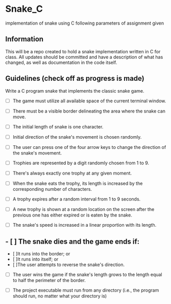 # Snake_C
implementation of snake using C following parameters of assignment given

## Information
This will be a repo created to hold a snake implementation written in C for class. All updates should be committed and have a description of what has changed, as well as documentation in the code itself.

## Guidelines (check off as progress is made)

Write a C program snake that implements the classic snake game.

- [ ] The game must utilize all available space of the current terminal window.

- [ ] There must be a visible border delineating the area where the snake can move.

- [ ] The initial length of snake is one character.

- [ ] Initial direction of the snake's movement is chosen randomly.

- [ ] The user can press one of the four arrow keys to change the direction of the snake's
movement.

- [ ] Trophies are represented by a digit randomly chosen from 1 to 9.

- [ ] There's always exactly one trophy at any given moment.

- [ ] When the snake eats the trophy, its length is increased by the corresponding number of
characters.

- [ ] A trophy expires after a random interval from 1 to 9 seconds.

- [ ] A new trophy is shown at a random location on the screen after the previous one has either
expired or is eaten by the snake.

- [ ] The snake's speed is increased in a linear proportion with its length.

## - [ ] The snake dies and the game ends if:
- [ ]It runs into the border; or
- [ ]It runs into itself; or
- [ ]The user attempts to reverse the snake's direction.

- [ ] The user wins the game if the snake's length grows to the length equal to half the
perimeter of the border.

- [ ] The project executable must run from any directory (i.e., the program should run, no
matter what your directory is)
